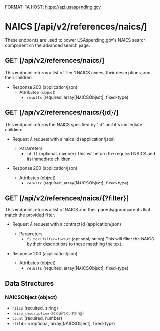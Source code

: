 FORMAT: 1A
HOST: https://api.usaspending.gov

# NAICS [/api/v2/references/naics/]

These endpoints are used to power USAspending.gov's NAICS search component on the advanced search page.


## GET [/api/v2/references/naics/]

This endpoint returns a list of Tier 1 NAICS codes, their descriptions, and their children
+ Response 200 (application/json)
    + Attributes (object)
        + `results` (required, array[NAICSObject], fixed-type)

## GET [/api/v2/references/naics/{id}/]

This endpoint returns the NAICS specified by "id" and it's immediate children.
+ Request A request with a naics id (application/json)
    + Parameters
        + `id`: `11` (optional, number) This will return the required NAICS and its immediate children. 

+ Response 200 (application/json)
    + Attributes (object)
        + `results` (required, array[NAICSObject], fixed-type)

## GET [/api/v2/references/naics/{?filter}]

This endpoint returns a list of NAICS and their parents/grandparents that match the provided filter.
+ Request A request with a contract id (application/json)
    + Parameters
        + `filter`: `filter=forest` (optional, string) This will filter the NAICS by their descriptions to those matching the text.

+ Response 200 (application/json)
    + Attributes (object)
        + `results` (required, array[NAICSObject], fixed-type)

## Data Structures

### NAICSObject (object)

+ `naics` (required, string)
+ `naics_description` (required, string)
+ `count` (required, number)
+ `children` (optional, array[NAICSObject], fixed-type)